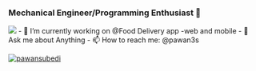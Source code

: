 ### Mechanical Engineer/Programming Enthusiast 👋
<img src="https://www.solivatech.com/assets/uploads/media-uploader/mern-stack-development1622729001.png"/>
- 🔭 I’m currently working on @Food Delivery app -web and mobile
- 💬 Ask me about Anything
- 📫 How to reach me: @pawan3s


<p align="left"> <a href="https://github.com/ryo-ma/github-profile-trophy"><img src="https://github-profile-trophy.vercel.app/?username=pawan3s" alt="pawansubedi" /></a> </p>
